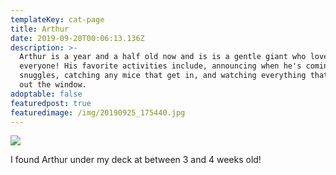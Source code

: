 ```yaml
---
templateKey: cat-page
title: Arthur
date: 2019-09-20T00:06:13.136Z
description: >-
  Arthur is a year and a half old now and is is a gentle giant who loves
  everyone! His favorite activities include, announcing when he's coming in for
  snuggles, catching any mice that get in, and watching everything that goes on
  out the window. 
adoptable: false
featuredpost: true
featuredimage: /img/20190925_175440.jpg
---
```

![](/img/20190408_154043.jpg)

I found Arthur under my deck at between 3 and 4 weeks old!
